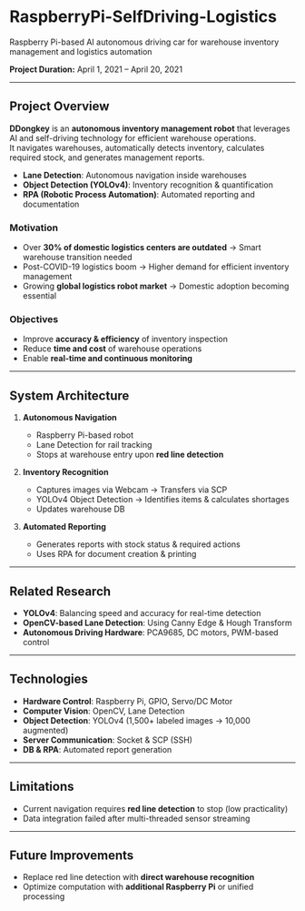# RaspberryPi-SelfDriving-Logistics
Raspberry Pi-based AI autonomous driving car for warehouse inventory management and logistics automation

**Project Duration:** April 1, 2021 – April 20, 2021  

---

## Project Overview  
**DDongkey** is an **autonomous inventory management robot** that leverages AI and self-driving technology for efficient warehouse operations.  
It navigates warehouses, automatically detects inventory, calculates required stock, and generates management reports.  

- **Lane Detection**: Autonomous navigation inside warehouses  
- **Object Detection (YOLOv4)**: Inventory recognition & quantification  
- **RPA (Robotic Process Automation)**: Automated reporting and documentation  

### Motivation  
- Over **30% of domestic logistics centers are outdated** → Smart warehouse transition needed  
- Post-COVID-19 logistics boom → Higher demand for efficient inventory management  
- Growing **global logistics robot market** → Domestic adoption becoming essential  

### Objectives  
- Improve **accuracy & efficiency** of inventory inspection  
- Reduce **time and cost** of warehouse operations  
- Enable **real-time and continuous monitoring**  

---

## System Architecture  

1. **Autonomous Navigation**  
   - Raspberry Pi-based robot  
   - Lane Detection for rail tracking  
   - Stops at warehouse entry upon **red line detection**  

2. **Inventory Recognition**  
   - Captures images via Webcam → Transfers via SCP  
   - YOLOv4 Object Detection → Identifies items & calculates shortages  
   - Updates warehouse DB  

3. **Automated Reporting**  
   - Generates reports with stock status & required actions  
   - Uses RPA for document creation & printing  

---

## Related Research  
- **YOLOv4**: Balancing speed and accuracy for real-time detection  
- **OpenCV-based Lane Detection**: Using Canny Edge & Hough Transform  
- **Autonomous Driving Hardware**: PCA9685, DC motors, PWM-based control  

---

## Technologies  

- **Hardware Control**: Raspberry Pi, GPIO, Servo/DC Motor  
- **Computer Vision**: OpenCV, Lane Detection  
- **Object Detection**: YOLOv4 (1,500+ labeled images → 10,000 augmented)  
- **Server Communication**: Socket & SCP (SSH)  
- **DB & RPA**: Automated report generation  

---

## Limitations  
- Current navigation requires **red line detection** to stop (low practicality)  
- Data integration failed after multi-threaded sensor streaming  

---

## Future Improvements  
- Replace red line detection with **direct warehouse recognition**  
- Optimize computation with **additional Raspberry Pi** or unified processing  
